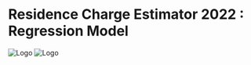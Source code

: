 # Residence Charge Estimator 2022 : Regression Model
![Logo](https://github.com/Sohail00786/Residence-Charge-Estimator-2022-Regression-Model/blob/8d0bda3aa5d47093a6b245a15661b06ee7e2fd6b/Untitled.gif)
![Logo](https://github.com/Sohail00786/Residence-Charge-Estimator-2022-Regression-Model/blob/a0e18f9ff151e7b023930dee17d84e1cb4474348/Untitled.gif)
